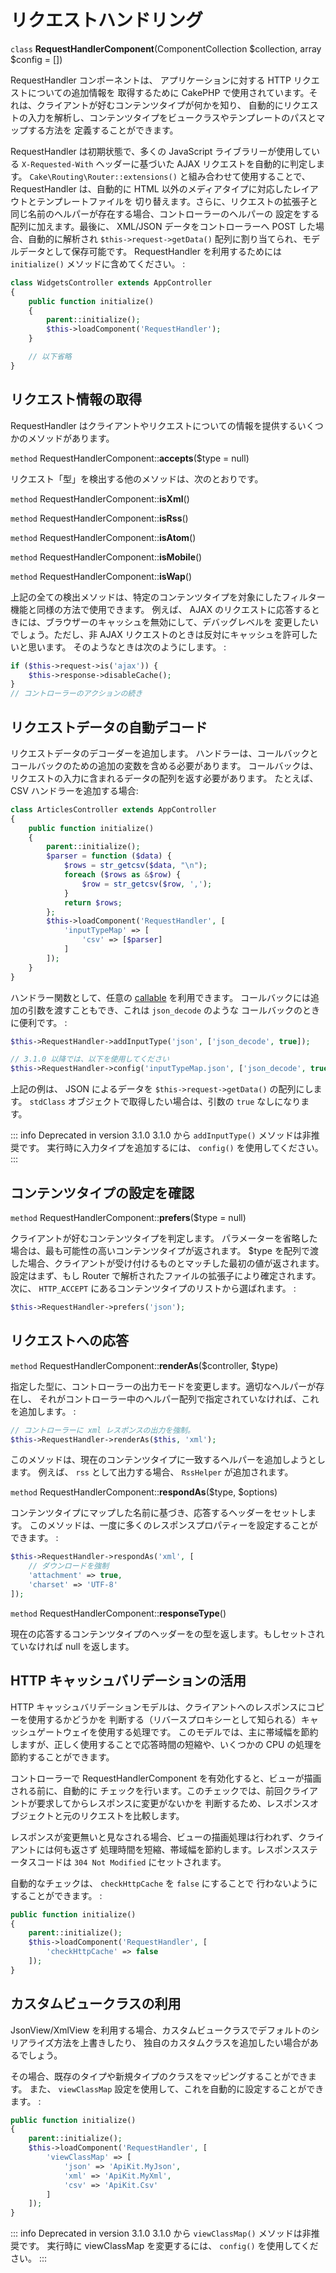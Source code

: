 # リクエストハンドリング

`class` **RequestHandlerComponent**(ComponentCollection $collection, array $config = [])

RequestHandler コンポーネントは、 アプリケーションに対する HTTP リクエストについての追加情報を
取得するために CakePHP で使用されています。それは、クライアントが好むコンテンツタイプが何かを知り、
自動的にリクエストの入力を解析し、コンテンツタイプをビュークラスやテンプレートのパスとマップする方法を
定義することができます。

RequestHandler は初期状態で、多くの JavaScript ライブラリーが使用している `X-Requested-With`
ヘッダーに基づいた AJAX リクエストを自動的に判定します。
`Cake\Routing\Router::extensions()` と組み合わせて使用することで、
RequestHandler は、自動的に HTML 以外のメディアタイプに対応したレイアウトとテンプレートファイルを
切り替えます。さらに、リクエストの拡張子と同じ名前のヘルパーが存在する場合、コントローラーのヘルパーの
設定をする配列に加えます。最後に、 XML/JSON データをコントローラーへ POST した場合、自動的に解析され
`$this->request->getData()` 配列に割り当てられ、モデルデータとして保存可能です。
RequestHandler を利用するためには `initialize()` メソッドに含めてください。 :

``` php
class WidgetsController extends AppController
{
    public function initialize()
    {
        parent::initialize();
        $this->loadComponent('RequestHandler');
    }

    // 以下省略
}
```

## リクエスト情報の取得

RequestHandler はクライアントやリクエストについての情報を提供するいくつかのメソッドがあります。

`method` RequestHandlerComponent::**accepts**($type = null)

リクエスト「型」を検出する他のメソッドは、次のとおりです。

`method` RequestHandlerComponent::**isXml**()

`method` RequestHandlerComponent::**isRss**()

`method` RequestHandlerComponent::**isAtom**()

`method` RequestHandlerComponent::**isMobile**()

`method` RequestHandlerComponent::**isWap**()

上記の全ての検出メソッドは、特定のコンテンツタイプを対象にしたフィルター機能と同様の方法で使用できます。
例えば、 AJAX のリクエストに応答するときには、ブラウザーのキャッシュを無効にして、デバッグレベルを
変更したいでしょう。ただし、非 AJAX リクエストのときは反対にキャッシュを許可したいと思います。
そのようなときは次のようにします。 :

``` php
if ($this->request->is('ajax')) {
    $this->response->disableCache();
}
// コントローラーのアクションの続き
```

## リクエストデータの自動デコード

リクエストデータのデコーダーを追加します。
ハンドラーは、コールバックとコールバックのための追加の変数を含める必要があります。
コールバックは、リクエストの入力に含まれるデータの配列を返す必要があります。
たとえば、 CSV ハンドラーを追加する場合:

``` php
class ArticlesController extends AppController
{
    public function initialize()
    {
        parent::initialize();
        $parser = function ($data) {
            $rows = str_getcsv($data, "\n");
            foreach ($rows as &$row) {
                $row = str_getcsv($row, ',');
            }
            return $rows;
        };
        $this->loadComponent('RequestHandler', [
            'inputTypeMap' => [
                'csv' => [$parser]
            ]
        ]);
    }
}
```

ハンドラー関数として、任意の [callable](https://php.net/callback) を利用できます。
コールバックには追加の引数を渡すこともでき、これは `json_decode` のような
コールバックのときに便利です。 :

``` php
$this->RequestHandler->addInputType('json', ['json_decode', true]);

// 3.1.0 以降では、以下を使用してください
$this->RequestHandler->config('inputTypeMap.json', ['json_decode', true]);
```

上記の例は、 JSON によるデータを `$this->request->getData()` の配列にします。
`stdClass` オブジェクトで取得したい場合は、引数の `true` なしになります。

::: info Deprecated in version 3.1.0
3.1.0 から `addInputType()` メソッドは非推奨です。 実行時に入力タイプを追加するには、 `config()` を使用してください。
:::

## コンテンツタイプの設定を確認

`method` RequestHandlerComponent::**prefers**($type = null)

クライアントが好むコンテンツタイプを判定します。
パラメーターを省略した場合は、最も可能性の高いコンテンツタイプが返されます。
\$type を配列で渡した場合、クライアントが受け付けるものとマッチした最初の値が返されます。
設定はまず、もし Router で解析されたファイルの拡張子により確定されます。
次に、 `HTTP_ACCEPT` にあるコンテンツタイプのリストから選ばれます。 :

``` php
$this->RequestHandler->prefers('json');
```

## リクエストへの応答

`method` RequestHandlerComponent::**renderAs**($controller, $type)

指定した型に、コントローラーの出力モードを変更します。適切なヘルパーが存在し、
それがコントローラー中のヘルパー配列で指定されていなければ、これを追加します。 :

``` php
// コントローラーに xml レスポンスの出力を強制。
$this->RequestHandler->renderAs($this, 'xml');
```

このメソッドは、現在のコンテンツタイプに一致するヘルパーを追加しようとします。
例えば、 `rss` として出力する場合、 `RssHelper` が追加されます。

`method` RequestHandlerComponent::**respondAs**($type, $options)

コンテンツタイプにマップした名前に基づき、応答するヘッダーをセットします。
このメソッドは、一度に多くのレスポンスプロパティーを設定することができます。 :

``` php
$this->RequestHandler->respondAs('xml', [
    // ダウンロードを強制
    'attachment' => true,
    'charset' => 'UTF-8'
]);
```

`method` RequestHandlerComponent::**responseType**()

現在の応答するコンテンツタイプのヘッダーをの型を返します。もしセットされていなければ null を返します。

## HTTP キャッシュバリデーションの活用

HTTP キャッシュバリデーションモデルは、クライアントへのレスポンスにコピーを使用するかどうかを
判断する（リバースプロキシーとして知られる）キャッシュゲートウェイを使用する処理です。
このモデルでは、主に帯域幅を節約しますが、正しく使用することで応答時間の短縮や、いくつかの
CPU の処理を節約することができます。

コントローラーで RequestHandlerComponent を有効化すると、ビューが描画される前に、自動的に
チェックを行います。このチェックでは、前回クライアントが要求してからレスポンスに変更がないかを
判断するため、レスポンスオブジェクトと元のリクエストを比較します。

レスポンスが変更無いと見なされる場合、ビューの描画処理は行われず、クライアントには何も返さず
処理時間を短縮、帯域幅を節約します。レスポンスステータスコードは `304 Not Modified`
にセットされます。

自動的なチェックは、 `checkHttpCache` を `false` にすることで
行わないようにすることができます。 :

``` php
public function initialize()
{
    parent::initialize();
    $this->loadComponent('RequestHandler', [
        'checkHttpCache' => false
    ]);
}
```

## カスタムビュークラスの利用

JsonView/XmlView を利用する場合、カスタムビュークラスでデフォルトのシリアライズ方法を上書きしたり、
独自のカスタムクラスを追加したい場合があるでしょう。

その場合、既存のタイプや新規タイプのクラスをマッピングすることができます。
また、 `viewClassMap` 設定を使用して、これを自動的に設定することができます。 :

``` php
public function initialize()
{
    parent::initialize();
    $this->loadComponent('RequestHandler', [
        'viewClassMap' => [
            'json' => 'ApiKit.MyJson',
            'xml' => 'ApiKit.MyXml',
            'csv' => 'ApiKit.Csv'
        ]
    ]);
}
```

::: info Deprecated in version 3.1.0
3.1.0 から `viewClassMap()` メソッドは非推奨です。 実行時に viewClassMap を変更するには、 `config()` を使用してください。
:::
